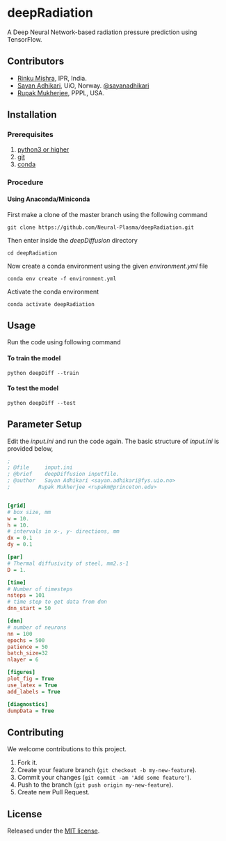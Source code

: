 # deepRadiation

A Deep Neural Network-based radiation pressure prediction using TensorFlow.

<!-- ![deep diffusion](deep_diff.gif) -->

## Contributors
- [Rinku Mishra](https://github.com/rinku-mishra), IPR, India.
- [Sayan Adhikari](https://github.com/sayanadhikari), UiO, Norway. [@sayanadhikari](https://twitter.com/sayanadhikari)
- [Rupak Mukherjee](https://github.com/RupakMukherjee), PPPL, USA.

## Installation
### Prerequisites
1. [python3 or higher](https://www.python.org/download/releases/3.0/)
2. [git](https://git-scm.com/)
3. [conda](https://conda.io/projects/conda/en/latest/user-guide/install/index.html)

### Procedure
#### Using Anaconda/Miniconda
First make a clone of the master branch using the following command
```shell
git clone https://github.com/Neural-Plasma/deepRadiation.git
```
Then enter inside the *deepDiffusion* directory
```shell
cd deepRadiation
```
Now create a conda environment using the given *environment.yml* file
```shell
conda env create -f environment.yml
```
Activate the conda environment
```shell
conda activate deepRadiation
```
## Usage

Run the code using following command

#### To train the model
```
python deepDiff --train
```
#### To test the model
```
python deepDiff --test
```
## Parameter Setup
Edit the _input.ini_ and run the code again. The basic structure of _input.ini_ is provided below,

```ini
;
; @file		input.ini
; @brief	deepDiffusion inputfile.
; @author	Sayan Adhikari <sayan.adhikari@fys.uio.no>
;         Rupak Mukherjee <rupakm@princeton.edu>


[grid]
# box size, mm
w = 10.
h = 10.
# intervals in x-, y- directions, mm
dx = 0.1
dy = 0.1

[par]
# Thermal diffusivity of steel, mm2.s-1
D = 1.

[time]
# Number of timesteps
nsteps = 101
# time step to get data from dnn
dnn_start = 50

[dnn]
# number of neurons
nn = 100
epochs = 500
patience = 50
batch_size=32
nlayer = 6

[figures]
plot_fig = True
use_latex = True
add_labels = True

[diagnostics]
dumpData = True
```

## Contributing
We welcome contributions to this project.

1. Fork it.
2. Create your feature branch (```git checkout -b my-new-feature```).
3. Commit your changes (```git commit -am 'Add some feature'```).
4. Push to the branch (```git push origin my-new-feature```).
5. Create new Pull Request.

## License
Released under the [MIT license](LICENSE).
